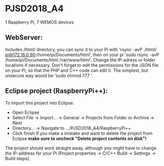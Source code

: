 PJSD2018_A4
===========
1 Raspberry Pi, 7 WEMOS devices

## WebServer:
Includes /html/ directory, you can sync it to your Pi with 'rsync -avP ./html/ pi@172.16.0.90:/home/pi/Documents/html', then on your pi 'sudo rsync -avP /home/pi/Documents/html /var/www/html'.
Change the IP-adress or folder locations if necessary. Don't forget to edit the permissions for the JSON file on your Pi, so that the PHP and C++ code can edit it. The simplest, but unsecure way would be 'sudo chmod 777 <json file>'.

## Eclipse project (RaspberryPi++):
To import this project into Eclipse:
* Open Eclipse
* Select File -> Import... -> General -> Projects from Folder or Archive -> Next
* Directory... -> Navigate to .../PJSD2018_A4/RaspberryPi++
* Click finish
If you make a mistake and want to delete the project from Eclipse **make sure to uncheck "Delete project contents on disk"!**

The project should work straight away, although you might have to change the IP-address for your Pi (Project properties -> C/C++ Build -> Settings -> Build steps).

